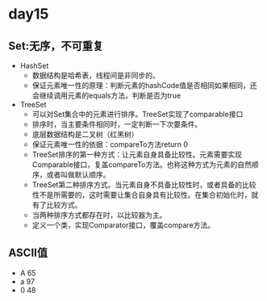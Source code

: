 # day15

## Set:无序，不可重复

- HashSet
  - 数据结构是哈希表，线程间是非同步的。
  - 保证元素唯一性的原理：判断元素的hashCode值是否相同如果相同，还会继续调用元素的equals方法，判断是否为true
- TreeSet
  - 可以对Set集合中的元素进行排序。TreeSet实现了comparable接口
  - 排序时，当主要条件相同时，一定判断一下次要条件。
  - 底层数据结构是二叉树（红黑树）
  - 保证元素唯一性的依据：compareTo方法return 0
  - TreeSet排序的第一种方式：让元素自身具备比较性。元素需要实现Comparable接口，复盖compareTo方法。也称这种方式为元素的自然顺序，或者叫做默认顺序。
  - TreeSet第二种排序方式。当元素自身不具备比较性时，或者具备的比较性不是所需要的，这时需要让集合自身具有比较性。在集合初始化时，就有了比较方式。
  - 当两种排序方式都存在时，以比较器为主。 
  - 定义一个类，实现Comparator接口，覆盖compare方法。

## ASCII值

- A	65
- a     97
- 0     48